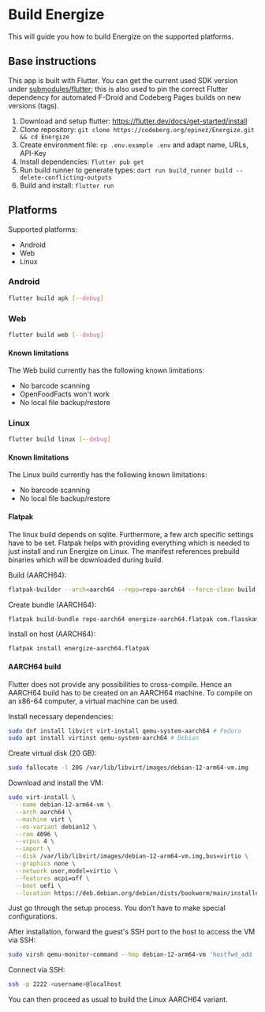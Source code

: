 # Build Energize

This will guide you how to build Energize on the supported platforms.

## Base instructions

This app is built with Flutter. You can get the current used SDK version under [submodules/flutter](submodules/flutter); this is also used to pin the correct Flutter dependency for automated F-Droid and Codeberg Pages builds on new versions (tags).

1. Download and setup flutter: https://flutter.dev/docs/get-started/install
2. Clone repository: `git clone https://codeberg.org/epinez/Energize.git && cd Energize`
3. Create environment file: `cp .env.example .env` and adapt name, URLs, API-Key
4. Install dependencies: `flutter pub get`
5. Run build runner to generate types: `dart run build_runner build --delete-conflicting-outputs`
6. Build and install: `flutter run`

## Platforms

Supported platforms:

- Android
- Web
- Linux

### Android

```bash
flutter build apk [--debug]
```

### Web

```bash
flutter build web [--debug]
```

#### Known limitations

The Web build currently has the following known limitations:

- No barcode scanning
- OpenFoodFacts won't work
- No local file backup/restore

### Linux

```bash
flutter build linux [--debug]
```

#### Known limitations

The Linux build currently has the following known limitations:

- No barcode scanning
- No local file backup/restore

#### Flatpak

The linux build depends on sqlite. Furthermore, a few arch specific settings have to be set. Flatpak helps with providing everything which is needed to just install and run Energize on Linux. The manifest references prebuild binaries which will be downloaded during build.

Build (AARCH64):

```bash
flatpak-builder --arch=aarch64 --repo=repo-aarch64 --force-clean build-aarch64 flatpak/com.flasskamp.Energize.json
```

Create bundle (AARCH64):

```bash
flatpak build-bundle repo-aarch64 energize-aarch64.flatpak com.flasskamp.Energize --arch=aarch64
```

Install on host (AARCH64):

```bash
flatpak install energize-aarch64.flatpak
```

#### AARCH64 build

Flutter does not provide any possibilities to cross-compile. Hence an AARCH64 build has to be created on an AARCH64 machine. To compile on an x86-64 computer, a virtual machine can be used.

Install necessary dependencies:

```bash
sudo dnf install libvirt virt-install qemu-system-aarch64 # Fedora
sudo apt install virtinst qemu-system-aarch64 # Debian
```

Create virtual disk (20 GB):

```bash
sudo fallocate -l 20G /var/lib/libvirt/images/debian-12-arm64-vm.img
```

Download and install the VM:

```bash
sudo virt-install \
  --name debian-12-arm64-vm \
  --arch aarch64 \
  --machine virt \
  --os-variant debian12 \
  --ram 4096 \
  --vcpus 4 \
  --import \
  --disk /var/lib/libvirt/images/debian-12-arm64-vm.img,bus=virtio \
  --graphics none \
  --network user,model=virtio \
  --features acpi=off \
  --boot uefi \
  --location https://deb.debian.org/debian/dists/bookworm/main/installer-arm64/
```

Just go through the setup process. You don’t have to make special configurations.

After installation, forward the guest's SSH port to the host to access the VM via SSH:

```bash
sudo virsh qemu-monitor-command --hmp debian-12-arm64-vm 'hostfwd_add ::2222-:22'
```

Connect via SSH:

```bash
ssh -p 2222 <username>@localhost
```

You can then proceed as usual to build the Linux AARCH64 variant.